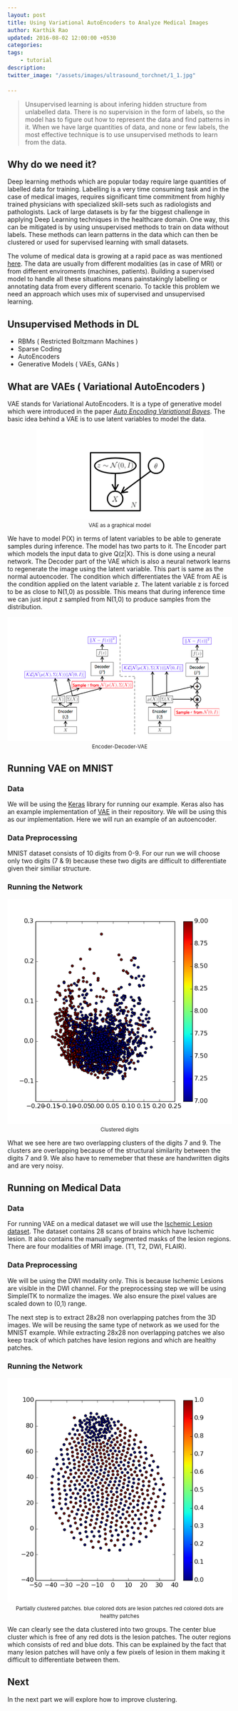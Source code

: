 ```yaml
---
layout: post
title: Using Variational AutoEncoders to Analyze Medical Images
author: Karthik Rao
updated: 2016-08-02 12:00:00 +0530
categories:
tags:
    - tutorial
description: 
twitter_image: "/assets/images/ultrasound_torchnet/1_1.jpg"

---
```


> Unsupervised learning is about infering hidden structure from unlabelled data. There is no supervision in the form of labels, so the model has to figure out how to represent the data and find patterns in it. When we have large quantities of data, and none or few labels, the most effective technique is to use unsupervised methods to learn from the data.

## Why do we need it?
Deep learning methods which are popular today require large quantities of labelled data for training. Labelling is a very time consuming task and in the case of medical images, requires significant time commitment from highly trained physicians with specialized skill-sets such as radiologists and pathologists. Lack of large datasets is by far the biggest challenge in applying Deep Learning techniques in the healthcare domain. One way, this can be mitigated is by using unsupervised methods to train on data without labels. These methods can learn patterns in the data which can then be clustered or used for supervised learning with small datasets.

The volume of medical data is growing at a rapid pace as was mentioned [here](http://blog.qure.ai/notes/on-qure-ai). The data are usually from different modalities (as in case of MRI) or from different enviroments (machines, patients). Building a supervised model to handle all these situations means painstakingly labelling or annotating data from every different scenario. To tackle this problem we need an approach which uses mix of supervised and unsupervised learning.

## Unsupervised Methods in DL
- RBMs ( Restricted Boltzmann Machines )
- Sparse Coding
- AutoEncoders
- Generative Models ( VAEs, GANs )

## What are VAEs ( Variational AutoEncoders )
VAE stands for Variational AutoEncoders. It is a type of generative model which were
introduced in the paper [*Auto Encoding Variational Bayes*](http://arxiv.org/abs/1312.6114).
The basic idea behind a VAE is to use latent variables to model the data. 

<p align="center">
    <img src="/assets/images/vae/model.png" alt="U-Net Architecture">
    <br>
    <small> VAE as a graphical model </small>
</p>

We have to model P(X) in terms of latent variables to be able to generate samples during
inference.
The model has two parts to it. The Encoder part which models the input data to give Q(z|X).
This is done using a neural network. The Decoder part of the VAE which is also a neural
network learns to regenerate the image using the latent variable. This part is same as
the normal autoencoder. The condition which differentiates the VAE from AE is the condition
applied on the latent variable z. The latent variable z is forced to be as close to N(1,0) 
as possible. This means that during inference time we can just input z sampled from N(1,0)
to produce samples from the distribution.

<p align="center">
    <img src="/assets/images/vae/Encoder_Decoder_VAE.png" alt="U-Net Architecture">
    <br>
    <small> Encoder-Decoder-VAE </small>
</p>

## Running VAE on MNIST

### Data

We will be using the [Keras](https://keras.io) library for running our example. Keras also has an example implementation of [VAE](https://github.com/fchollet/keras/blob/master/examples/variational_autoencoder.py) in their repository. We will be using this as our implementation.
Here we will run an example of an autoencoder.

### Data Preprocessing

MNIST dataset consists of 10 digits from 0-9. For our run we will choose only two digits (7 & 9) because these two digits are difficult to differentiate given their similiar structure.

### Running the Network

<p align="center">
    <img src="/assets/images/vae/twonumbers.png" alt="U-Net Architecture">
    <br>
    <small> Clustered digits </small>
</p>

What we see here are two overlapping clusters of the digits 7 and 9. The clusters are overlapping because of the structural similarity between the digits 7 and 9. We also have to rememeber that these are handwritten digits and are very noisy. 

## Running on Medical Data

### Data

For running VAE on a medical dataset we will use the [Ischemic Lesion dataset](http://www.isles-challenge.org/ISLES2015/). The dataset contains 28 scans of brains which have Ischemic lesion. It also contains the manually segmented masks of the lesion regions. There are four modalities of MRI image. (T1, T2, DWI, FLAIR).

### Data Preprocessing

We will be using the DWI modality only. This is because Ischemic Lesions are visible in the DWI channel. For the preprocessing step we will be using SimpleITK to normalize the images. We also ensure the pixel values are scaled down to (0,1) range.

The next step is to extract 28x28 non overlapping patches from the 3D images. We will be reusing the same type of network as we used for the MNIST example. While extracting 28x28 non overlapping patches we also keep track of which patches have lesion regions and which are healthy patches.

### Running the Network

<p align="center">
    <img src="/assets/images/vae/bl.png" alt="U-Net Architecture">
    <br>
    <small> Partially clustered patches. blue colored dots are lesion patches red colored dots are healthy patches </small>
</p>

We can clearly see the data clustered into two groups. The center blue cluster which is free of any red dots is the lesion patches. The outer regions which consists of red and blue dots. This can be explained by the fact that many lesion patches will have only a few pixels of lesion in them making it difficult to differentiate between them.

## Next

In the next part we will explore how to improve clustering.
